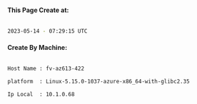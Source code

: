 
   
#### This Page Create at:

```bash

2023-05-14 - 07:29:15 UTC

```

#### Create By Machine:

```bash

Host Name : fv-az613-422

platform  : Linux-5.15.0-1037-azure-x86_64-with-glibc2.35

Ip Local  : 10.1.0.68

```

